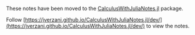 These notes have been moved to the
[CalculusWithJuliaNotes.jl](https://github.com/jverzani/CalculusWithJuliaNotes.jl/)
package.

Follow [https://jverzani.github.io/CalculusWithJuliaNotes.jl/dev/](https://jverzani.github.io/CalculusWithJuliaNotes.jl/dev/)
to view the notes.
